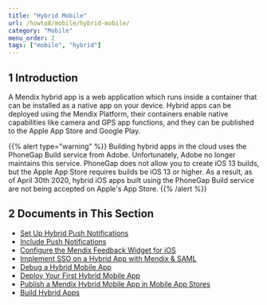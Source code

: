 ```yaml
---
title: "Hybrid Mobile"
url: /howto8/mobile/hybrid-mobile/
category: "Mobile"
menu_order: 2
tags: ["mobile", "hybrid"]
---
```


## 1 Introduction

A Mendix hybrid app is a web application which runs inside a container that can be installed as a native app on your device. Hybrid apps can be deployed using the Mendix Platform, their containers enable native capabilities like camera and GPS app functions, and they can be published to the Apple App Store and Google Play. 

{{% alert type="warning" %}}
Building hybrid apps in the cloud uses the PhoneGap Build service from Adobe. Unfortunately, Adobe no longer maintains this service. PhoneGap does not allow you to create  iOS 13 builds, but the Apple App Store requires builds be iOS 13 or higher. As a result, as of April 30th 2020, hybrid iOS apps built using the PhoneGap Build service are not being accepted on Apple's App Store. 
{{% /alert %}}

## 2 Documents in This Section

* [Set Up Hybrid Push Notifications](/howto8/mobile/setting-up-hybrid-push-notifications/)
* [Include Push Notifications](/howto8/mobile/push-notifications/)
* [Configure the Mendix Feedback Widget for iOS](/howto8/mobile/feedback-widget-ios/)
* [Implement SSO on a Hybrid App with Mendix & SAML](/howto8/mobile/implement-sso-on-a-hybrid-app-with-mendix-and-saml/)
* [Debug a Hybrid Mobile App](/howto8/mobile/debug-a-mobile-app/)
* [Deploy Your First Hybrid Mobile App](/howto8/mobile/deploy-your-first-hybrid-mobile-app/)
* [Publish a Mendix Hybrid Mobile App in Mobile App Stores](/howto8/mobile/publishing-a-mendix-hybrid-mobile-app-in-mobile-app-stores/)
* [Build Hybrid Apps](/howto8/mobile/build-hybrid-apps/) 